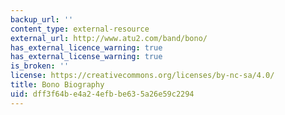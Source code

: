 ```yaml
---
backup_url: ''
content_type: external-resource
external_url: http://www.atu2.com/band/bono/
has_external_licence_warning: true
has_external_license_warning: true
is_broken: ''
license: https://creativecommons.org/licenses/by-nc-sa/4.0/
title: Bono Biography
uid: dff3f64b-e4a2-4efb-be63-5a26e59c2294
---
```

